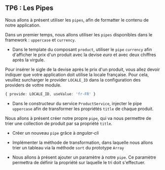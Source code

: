 ## TP6 : Les Pipes

Nous allons à présent utiliser les `pipes`, afin de formatter le contenu de notre application.

Dans un premier temps, nous allons utiliser les `pipes` disponibles dans le framework : `uppercase` et `currency`.

- Dans le template du composant `product`, utiliser le `pipe` `currency` afin d'afficher le prix d'un produit avec la devise *euro* et avec deux chiffres après la virgule.

Pour insérer le sigle de la devise après le prix d'un produit, vous allez devoir indiquer que votre application doit utilise la locale française. Pour cela, veuillez surcharger le
provider `LOCALE_ID` dans la configuration des providers de vottre module. 

```typescript
{ provide: LOCALE_ID, useValue: 'fr-FR' }
```

- Dans le constructeur du service `ProductService`, injecter le pipe `uppercase` afin de transformer les propriétés `title` de chaque produit.

Nous allons à présent créer notre propre `pipe`, qui va nous permettre de trier une collection de produit par sa propriété `title`.

- Créer un nouveau `pipe` grâce à *angular-cli*

- Implémenter la méthode de transformation, dans laquelle nous allons trier un tableau via la méthode `sort` du prototype `Array`

- Nous allons à présent ajouter un paramètre à notre `pipe`. Ce paramètre permettra de définir la propriété sur laquelle le tri doit s'effectuer.
